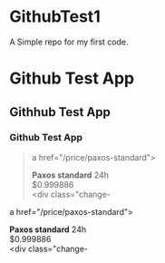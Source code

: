 # GithubTest1
A Simple repo for my first code.


# Github Test App
## Githhub Test App
### Github Test App
>a href="/price/paxos-standard"><div class="pricing-card minimized"><div class="pricing-wrapper-minimized"><div class="title"><span><strong>Paxos standard</strong> 24h</span></div><div class="pricing"><div class="price val-negative"><span class="symbol">$</span>0.999886</div><div class="change-
  
  a href="/price/paxos-standard"><div class="pricing-card minimized"><div class="pricing-wrapper-minimized"><div class="title"><span><strong>Paxos standard</strong> 24h</span></div><div class="pricing"><div class="price val-negative"><span class="symbol">$</span>0.999886</div><div class="change-
